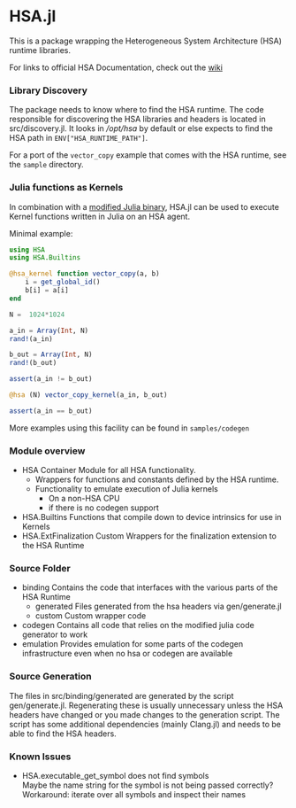 # HSA.jl

This is a package wrapping the Heterogeneous System Architecture (HSA) runtime libraries.

For links to official HSA Documentation, check out the
[wiki](https://github.com/JuliaGPU/HSA.jl/wiki/HSA.jl)

### Library Discovery
The package needs to know where to find the HSA runtime.
The code responsible for discovering the HSA libraries and headers is located in
src/discovery.jl. It looks in _/opt/hsa_ by default or else expects to find the HSA path in
`ENV["HSA_RUNTIME_PATH"]`.

For a port of the `vector_copy` example that comes with the HSA runtime, see the
`sample` directory.

### Julia functions as Kernels
In combination with a [modified Julia
binary](https://github.com/rollingthunder/julia), HSA.jl can be used to execute
Kernel functions written in Julia on an HSA agent. 

Minimal example:

```julia
using HSA
using HSA.Builtins

@hsa_kernel function vector_copy(a, b)
    i = get_global_id()
    b[i] = a[i]
end

N =  1024*1024

a_in = Array(Int, N)
rand!(a_in)

b_out = Array(Int, N)
rand!(b_out)

assert(a_in != b_out)

@hsa (N) vector_copy_kernel(a_in, b_out)

assert(a_in == b_out)
```

More examples using this facility can be found in `samples/codegen`

### Module overview
*   HSA
    Container Module for all HSA functionality.
    +   Wrappers for functions and constants defined by the HSA runtime.
    +   Functionality to emulate execution of Julia kernels
        -   On a non-HSA CPU
        -   if there is no codegen support
*   HSA.Builtins
    Functions that compile down to device intrinsics for use in Kernels
*   HSA.ExtFinalization
    Custom Wrappers for the finalization extension to the HSA Runtime

### Source Folder
*   binding
    Contains the code that interfaces with the various parts of the HSA Runtime
    +   generated
        Files generated from the hsa headers via gen/generate.jl 
    +   custom
        Custom wrapper code 
*   codegen
    Contains all code that relies on the modified julia code generator to work
*   emulation
    Provides emulation for some parts of the codegen infrastructure even when no
    hsa or codegen are available

### Source Generation
The files in src/binding/generated are generated by the script gen/generate.jl.
Regenerating these is usually unnecessary unless the HSA headers have changed or
you made changes to the generation script.
The script has some additional dependencies (mainly Clang.jl) and needs to be able to
find the HSA headers.

### Known Issues
*   HSA.executable\_get\_symbol does not find symbols  
    Maybe the name string for the symbol is not being passed correctly?  
    Workaround: iterate over all symbols and inspect their names
